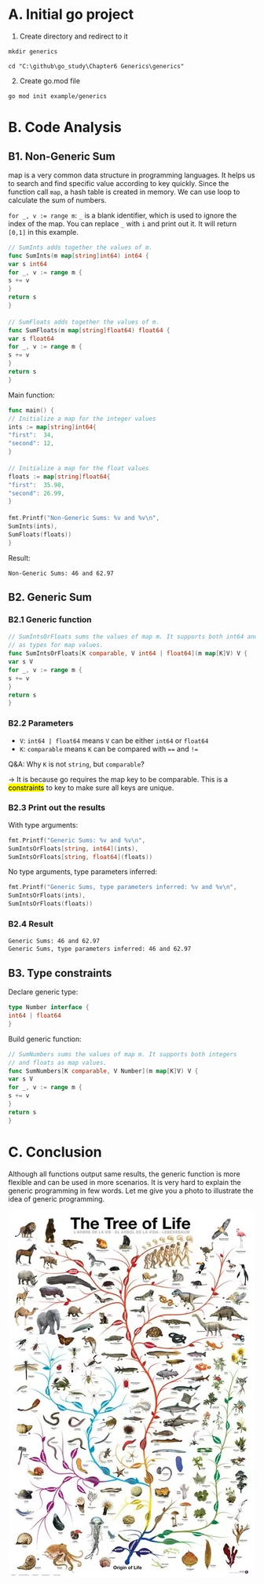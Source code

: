 # A. Initial go project

1. Create directory and redirect to it

```shell
mkdir generics
```

```shell
cd "C:\github\go_study\Chapter6 Generics\generics"
```

2. Create go.mod file

```shell
go mod init example/generics
```

# B. Code Analysis

## B1. Non-Generic Sum

map is a very common data structure in programming languages. It helps us to search and find specific value according to
key quickly. Since the function call `map`, a hash table is created in memory. We can use loop to calculate the sum of
numbers.

`for _, v := range m`: `_` is a blank identifier, which is used to ignore the index of the map. You can replace `_`
with `i` and print out it. It will return `[0,1]` in this example.

```go
// SumInts adds together the values of m.
func SumInts(m map[string]int64) int64 {
var s int64
for _, v := range m {
s += v
}
return s
}

// SumFloats adds together the values of m.
func SumFloats(m map[string]float64) float64 {
var s float64
for _, v := range m {
s += v
}
return s
}
```

Main function:

```go
func main() {
// Initialize a map for the integer values
ints := map[string]int64{
"first":  34,
"second": 12,
}

// Initialize a map for the float values
floats := map[string]float64{
"first":  35.98,
"second": 26.99,
}

fmt.Printf("Non-Generic Sums: %v and %v\n",
SumInts(ints),
SumFloats(floats))
}
```

Result:

```text
Non-Generic Sums: 46 and 62.97
```

## B2. Generic Sum

### B2.1 Generic function

```go
// SumIntsOrFloats sums the values of map m. It supports both int64 and float64
// as types for map values.
func SumIntsOrFloats[K comparable, V int64 | float64](m map[K]V) V {
var s V
for _, v := range m {
s += v
}
return s
}
```

### B2.2 Parameters

- `V`: `int64 | float64` means `V` can be either `int64` or `float64`
- `K`: `comparable` means `K` can be compared with `==` and `!=`

Q&A:
Why `K` is not `string`, but `comparable`?

-> It is because go requires the map key to be comparable. This is a <mark>constraints</mark> to key to make sure all
keys are unique.

### B2.3 Print out the results

With type arguments:

```go
fmt.Printf("Generic Sums: %v and %v\n",
SumIntsOrFloats[string, int64](ints),
SumIntsOrFloats[string, float64](floats))
```

No type arguments, type parameters inferred:

```go
fmt.Printf("Generic Sums, type parameters inferred: %v and %v\n",
SumIntsOrFloats(ints),
SumIntsOrFloats(floats))
```

### B2.4 Result

```text
Generic Sums: 46 and 62.97
Generic Sums, type parameters inferred: 46 and 62.97
```

## B3. Type constraints

Declare generic type:

```go
type Number interface {
int64 | float64
}
```

Build generic function:

```go
// SumNumbers sums the values of map m. It supports both integers
// and floats as map values.
func SumNumbers[K comparable, V Number](m map[K]V) V {
var s V
for _, v := range m {
s += v
}
return s
}
```

# C. Conclusion

Although all functions output same results, the generic function is more flexible and can be used in more scenarios. It
is very hard to explain the generic programming in few words. Let me give you a photo to illustrate the idea of generic
programming.

![img.png](img.png)
